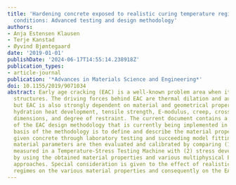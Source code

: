 ```yaml
---
title: 'Hardening concrete exposed to realistic curing temperature regimes and restraint
  conditions: Advanced testing and design methodology'
authors:
- Anja Estensen Klausen
- Terje Kanstad
- Øyvind Bjøntegaard
date: '2019-01-01'
publishDate: '2024-06-17T14:55:14.238918Z'
publication_types:
- article-journal
publication: '*Advances in Materials Science and Engineering*'
doi: 10.1155/2019/9071034
abstract: Early age cracking (EAC) is a well-known problem area when it comes to concrete
  structures. The driving forces behind EAC are thermal dilation and autogenous deformation,
  but EAC is also strongly dependent on material and geometrical properties such as
  hydration heat development, tensile strength, E-modulus, creep, cross-sectional
  dimensions, and degree of restraint. The current document contains a description
  of the EAC design methodology that is currently being implemented in Norway. The
  basis of the methodology is to define and describe the material properties of a
  given concrete through laboratory testing and succeeding model fitting. The obtained
  material parameters are then evaluated and calibrated by comparing (1) stress development
  measured in a Temperature-Stress Testing Machine with (2) stress development calculated
  by using the obtained material properties and various multiphysical EAC calculation
  approaches. Special consideration is given to the effect of realistic curing temperature
  regimes on the various material properties and consequently on the EAC.
---
```

